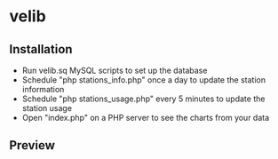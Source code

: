 # velib

## Installation
* Run velib.sq MySQL scripts to set up the database
* Schedule "php stations_info.php" once a day to update the station information
* Schedule "php stations_usage.php" every 5 minutes to update the station usage
* Open "index.php" on a PHP server to see the charts from your data


## Preview
